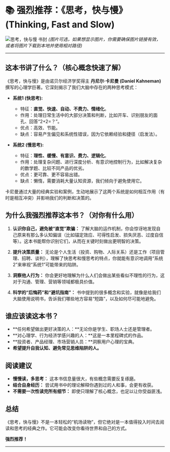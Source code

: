 # 📚 强烈推荐：《思考，快与慢》(Thinking, Fast and Slow)

![思考，快与慢 书封](https://img3.doubanio.com/lpic/s27210350.jpg)
*(图片可选，如果想显示图片，你需要确保图片链接有效，或者将图片下载到本地并使用相对路径)*

---

## 这本书讲了什么？（核心概念快速了解）

《思考，快与慢》是由诺贝尔经济学奖得主 **丹尼尔·卡尼曼 (Daniel Kahneman)** 撰写的心理学巨著。它深刻揭示了我们大脑中存在的两种思考模式：

*   **系统1 (快思考):**
    *   特征：**直觉、快速、自动、不费力、情绪化**。
    *   作用：处理日常生活中的大部分决策和判断，比如开车、识别朋友的面孔、回答“2+2=？”。
    *   优点：高效、节能。
    *   缺点：容易产生偏见和系统性错误，因为它依赖经验和捷径（启发法）。

*   **系统2 (慢思考):**
    *   特征：**理性、缓慢、有意识、费力、逻辑化**。
    *   作用：处理复杂问题、进行深度分析、有意识地控制行为，比如解决复杂的数学题、比较不同产品的优劣。
    *   优点：更可靠、更不容易出错。
    *   缺点：懒惰，需要消耗大量认知资源，我们倾向于避免使用它。

卡尼曼通过大量的经典实验和案例，生动地展示了这两个系统是如何相互作用（有时是相互冲突）并影响我们的判断和决策的。

## 为什么我强烈推荐这本书？（对你有什么用）

1.  **认识你自己，避免被“直觉”欺骗：**
    了解大脑的运作机制，你会惊讶地发现自己原来有那么多认知偏误（比如锚定效应、可得性启发、损失厌恶、过度自信等）。这本书能帮你识别它们，从而在关键时刻做出更明智的决策。

2.  **提升决策质量：**
    无论是个人生活（投资、购物、人际关系）还是工作（项目管理、招聘、谈判），理解了快思考和慢思考的特点，你就能有意识地调用“系统2”来审视“系统1”可能带来的陷阱。

3.  **洞察他人行为：**
    你会更好地理解为什么人们会做出某些看似不理性的行为，这对于沟通、管理、营销等领域都极具价值。

4.  **科学的“后悔药”和“避坑指南”：**
    书中提到的很多概念和实验，就像是给我们大脑使用说明书，告诉我们哪些地方容易“短路”，以及如何尽可能地避免。

## 谁应该读这本书？

*   **任何希望做出更好决策的人：**无论你是学生、职场人士还是管理者。
*   **对心理学、行为经济学感兴趣的人：**这是一本里程碑式的作品。
*   **投资者、产品经理、市场营销人员：**洞察用户心理的宝典。
*   **希望提升自我认知、避免常见思维陷阱的人。**

## 阅读建议

*   **慢慢读，多思考：** 这本书信息量很大，有些概念需要反复琢磨。
*   **结合自身经历：** 尝试用书中的理论解释你遇到过的人和事，会更有收获。
*   **不需要一次性读完所有细节：** 即使只理解了核心概念，也足以让你受益匪浅。

## 总结

《思考，快与慢》不是一本轻松的“机场读物”，但它绝对是一本值得投入时间去阅读和思考的经典之作。它可能会改变你看待世界和自己的方式。

**强烈推荐！**

---